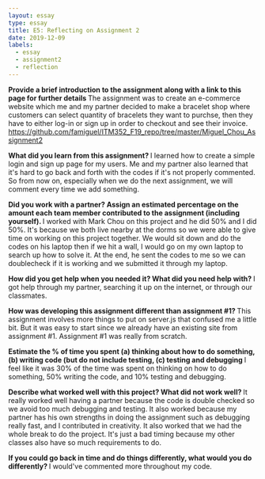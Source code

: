 ```yaml
---
layout: essay
type: essay
title: E5: Reflecting on Assignment 2
date: 2019-12-09
labels:
  - essay
  - assignment2
  - reflection
---
```


<b> Provide a brief introduction to the assignment along with a link to this page for further details </b>
The assignment was to create an e-commerce website which me and my partner decided to make a bracelet shop where customers can select quantity of bracelets they want to purchse, then they have to either log-in or sign up in order to checkout and see their invoice. https://github.com/famiguel/ITM352_F19_repo/tree/master/Miguel_Chou_Assignment2

<b> What did you learn from this assignment? </b>
I learned how to create a simple login and sign up page for my users. Me and my partner also learned that it's hard to go back and forth with the codes if it's not properly commented. So from now on, especially when we do the next assignment, we will comment every time we add something. 


<b> Did you work with a partner? Assign an estimated percentage on the amount each team member contributed to the assignment (including yourself). </b>
I worked with Mark Chou on this project and he did 50% and I did 50%. It's because we both live nearby at the dorms so we were able to give time on working on this project together. We would sit down and do the codes on his laptop then if we hit a wall, I would go on my own laptop to search up how to solve it. At the end, he sent the codes to me so we can doublecheck if it is working and we submitted it through my laptop.

<b> How did you get help when you needed it? What did you need help with? </b>
I got help through my partner, searching it up on the internet, or through our classmates.

<b> How was developing this assignment different than assignment #1? </b>
This assignment involves more things to put on server.js that confused me a little bit. But it was easy to start since we already have an existing site from assignment #1. Assignment #1 was really from scratch.

<b> Estimate the % of time you spent (a) thinking about how to do something, (b) writing code (but do not include testing, (c) testing and debugging </b>
I feel like it was 30% of the time was spent on thinking on how to do something, 50% writing the code, and 10% testing and debugging.

<b> Describe what worked well with this project? What did not work well? </b>
It really worked well having a partner because the code is double checked so we avoid too much debugging and testing. It also worked because my partner has his own strengths in doing the assignment such as debugging really fast, and I contributed in creativity. It also worked that we had the whole break to do the project. It's just a bad timing because my other classes also have so much requirements to do.

<b> If you could go back in time and do things differently, what would you do differently? </b>
I would've commented more throughout my code.

